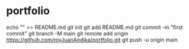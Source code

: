 # portfolio


echo "" >> README.md
git init
git add README.md
git commit -m "first commit"
git branch -M main
git remote add origin https://github.com/royJuanAndika/portfolio.git
git push -u origin main